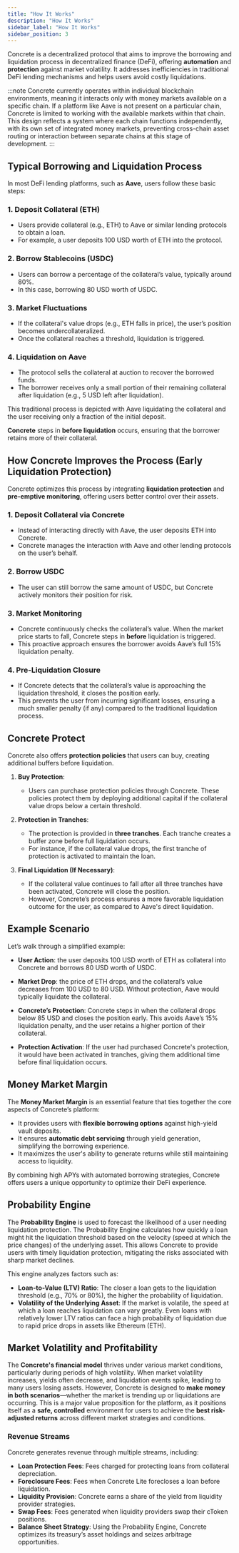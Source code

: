 ```yaml
---
title: "How It Works"
description: "How It Works"
sidebar_label: "How It Works"
sidebar_position: 3
---
```


Concrete is a decentralized protocol that aims to improve the borrowing and liquidation process in decentralized finance (DeFi), offering **automation** and **protection** against market volatility. It addresses inefficiencies in traditional DeFi lending mechanisms and helps users avoid costly liquidations.

:::note
Concrete currently operates within individual blockchain environments, meaning it interacts only with money markets available on a specific chain. If a platform like Aave is not present on a particular chain, Concrete is limited to working with the available markets within that chain. This design reflects a system where each chain functions independently, with its own set of integrated money markets, preventing cross-chain asset routing or interaction between separate chains at this stage of development.
:::

## Typical Borrowing and Liquidation Process

In most DeFi lending platforms, such as **Aave**, users follow these basic steps:

### 1. Deposit Collateral (ETH)
   - Users provide collateral (e.g., ETH) to Aave or similar lending protocols to obtain a loan.
   - For example, a user deposits 100 USD worth of ETH into the protocol.

### 2. Borrow Stablecoins (USDC)
   - Users can borrow a percentage of the collateral’s value, typically around 80%.
   - In this case, borrowing 80 USD worth of USDC.

### 3. Market Fluctuations
   - If the collateral's value drops (e.g., ETH falls in price), the user’s position becomes undercollateralized.
   - Once the collateral reaches a threshold, liquidation is triggered.

### 4. Liquidation on Aave
   - The protocol sells the collateral at auction to recover the borrowed funds.
   - The borrower receives only a small portion of their remaining collateral after liquidation (e.g., 5 USD left after liquidation).

This traditional process is depicted with Aave liquidating the collateral and the user receiving only a fraction of the initial deposit.

**Concrete** steps in **before liquidation** occurs, ensuring that the borrower retains more of their collateral.

## How Concrete Improves the Process (Early Liquidation Protection)

Concrete optimizes this process by integrating **liquidation protection** and **pre-emptive monitoring**, offering users better control over their assets.

### 1. Deposit Collateral via Concrete
   - Instead of interacting directly with Aave, the user deposits ETH into Concrete.
   - Concrete manages the interaction with Aave and other lending protocols on the user’s behalf.

### 2. Borrow USDC
   - The user can still borrow the same amount of USDC, but Concrete actively monitors their position for risk.

### 3. Market Monitoring
   - Concrete continuously checks the collateral’s value. When the market price starts to fall, Concrete steps in **before** liquidation is triggered.
   - This proactive approach ensures the borrower avoids Aave’s full 15% liquidation penalty.

### 4. Pre-Liquidation Closure
   - If Concrete detects that the collateral’s value is approaching the liquidation threshold, it closes the position early.
   - This prevents the user from incurring significant losses, ensuring a much smaller penalty (if any) compared to the traditional liquidation process.

## Concrete Protect

Concrete also offers **protection policies** that users can buy, creating additional buffers before liquidation.

1. **Buy Protection**:
   - Users can purchase protection policies through Concrete. These policies protect them by deploying additional capital if the collateral value drops below a certain threshold.

2. **Protection in Tranches**:
   - The protection is provided in **three tranches**. Each tranche creates a buffer zone before full liquidation occurs.
   - For instance, if the collateral value drops, the first tranche of protection is activated to maintain the loan.

3. **Final Liquidation (If Necessary)**:
   - If the collateral value continues to fall after all three tranches have been activated, Concrete will close the position.
   - However, Concrete’s process ensures a more favorable liquidation outcome for the user, as compared to Aave's direct liquidation.

## Example Scenario

Let’s walk through a simplified example:

- **User Action**: the user deposits 100 USD worth of ETH as collateral into Concrete and borrows 80 USD worth of USDC.

- **Market Drop**: the price of ETH drops, and the collateral’s value decreases from 100 USD to 80 USD. Without protection, Aave would typically liquidate the collateral.

- **Concrete’s Protection**: Concrete steps in when the collateral drops below 85 USD and closes the position early. This avoids Aave’s 15% liquidation penalty, and the user retains a higher portion of their collateral.

- **Protection Activation**: If the user had purchased Concrete's protection, it would have been activated in tranches, giving them additional time before final liquidation occurs.

## Money Market Margin

The **Money Market Margin** is an essential feature that ties together the core aspects of Concrete’s platform:

   - It provides users with **flexible borrowing options** against high-yield vault deposits.
   - It ensures **automatic debt servicing** through yield generation, simplifying the borrowing experience.
   - It maximizes the user's ability to generate returns while still maintaining access to liquidity.

By combining high APYs with automated borrowing strategies, Concrete offers users a unique opportunity to optimize their DeFi experience.

## Probability Engine

The **Probability Engine** is used to forecast the likelihood of a user needing liquidation protection.  The Probability Engine calculates how quickly a loan might hit the liquidation threshold based on the velocity (speed at which the price changes) of the underlying asset. This allows Concrete to provide users with timely liquidation protection, mitigating the risks associated with sharp market declines.

This engine analyzes factors such as:
   - **Loan-to-Value (LTV) Ratio**: The closer a loan gets to the liquidation threshold (e.g., 70% or 80%), the higher the probability of liquidation.
   - **Volatility of the Underlying Asset**: If the market is volatile, the speed at which a loan reaches liquidation can vary greatly. Even loans with relatively lower LTV ratios can face a high probability of liquidation due to rapid price drops in assets like Ethereum (ETH).

## Market Volatility and Profitability

The **Concrete's financial model** thrives under various market conditions, particularly during periods of high volatility. When market volatility increases, yields often decrease, and liquidation events spike, leading to many users losing assets. However, Concrete is designed to **make money in both scenarios**—whether the market is trending up or liquidations are occurring. This is a major value proposition for the platform, as it positions itself as a **safe, controlled** environment for users to achieve the **best risk-adjusted returns** across different market strategies and conditions.

### Revenue Streams

Concrete generates revenue through multiple streams, including:

- **Loan Protection Fees**: Fees charged for protecting loans from collateral depreciation.
- **Foreclosure Fees**: Fees when Concrete Lite forecloses a loan before liquidation.
- **Liquidity Provision**: Concrete earns a share of the yield from liquidity provider strategies.
- **Swap Fees**: Fees generated when liquidity providers swap their cToken positions.
- **Balance Sheet Strategy**: Using the Probability Engine, Concrete optimizes its treasury’s asset holdings and seizes arbitrage opportunities.

